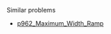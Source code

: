 Similar problems
- [p962_Maximum_Width_Ramp](https://github.com/genxium/Leetcode/tree/master/p962_Maximum_Width_Ramp) 
